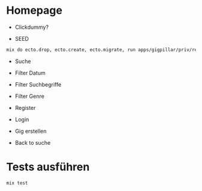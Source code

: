 # Homepage

- Clickdummy?

- SEED

```bash
mix do ecto.drop, ecto.create, ecto.migrate, run apps/gigpillar/priv/repo/demo_seeds.exs
```

- Suche
- Filter Datum
- Filter Suchbegriffe
- Filter Genre

- Register
- Login
- Gig erstellen
- Back to suche

# Tests ausführen

```bash
mix test
```
